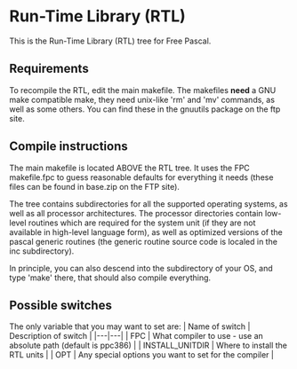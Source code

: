 # Run-Time Library (RTL)
This is the Run-Time Library (RTL) tree for Free Pascal.

## Requirements
To recompile the RTL, edit the main makefile. The makefiles **need** a GNU make
compatible make, they need unix-like 'rm' and 'mv' commands, as well as some
others. You can find these in the gnuutils package on the ftp site.

## Compile instructions
The main makefile is located ABOVE the RTL tree. It uses the FPC
makefile.fpc to guess reasonable defaults for everything it needs
(these files can be found in base.zip on the FTP site).

The tree contains subdirectories for all the supported operating systems,
as well as all processor architectures. The processor directories contain
low-level routines which are required for the system unit (if they are not
available in high-level language form), as well as optimized versions of
the pascal generic routines (the generic routine source code is localed in
the inc subdirectory).

In principle, you can also descend into the subdirectory of your OS, and
type 'make' there, that should also compile everything.

## Possible switches
The only variable that you may want to set are:
| Name of switch | Description of switch |
|---|---|
| FPC | What compiler to use - use an absolute path (default is ppc386) |
| INSTALL_UNITDIR | Where to install the RTL units |
| OPT | Any special options you want to set for the compiler |
